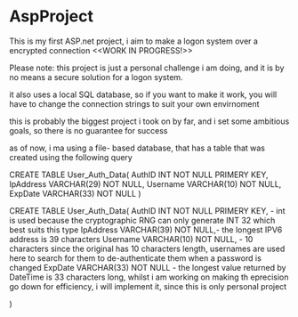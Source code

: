 # AspProject
This is my first ASP.net project, i aim to make a logon system over a encrypted connection
<<WORK IN PROGRESS!>>

Please note: this project is just a personal challenge i am doing, and it is by no means a secure solution for a logon system.

it also uses a local SQL database, so if you want to make it work, you will have to change the connection strings to suit your own envirnoment

this is probably the biggest project i took on by far, and i set some ambitious goals, so there is no guarantee for success


as of now, i ma using a file- based database, that has a table that was created using the following query 

CREATE TABLE User_Auth_Data(
 AuthID INT NOT NULL PRIMERY KEY,
 IpAddress VARCHAR(29) NOT NULL,
 Username VARCHAR(10) NOT NULL,
 ExpDate VARCHAR(33)  NOT NULL
)

CREATE TABLE User_Auth_Data(
 AuthID INT NOT NULL PRIMERY KEY, - int is used because the cryptographic RNG can only generate INT 32 which best suits this type
 IpAddress VARCHAR(39) NOT NULL,- the longest IPV6 address is 39 characters
 Username VARCHAR(10) NOT NULL, - 10 characters since the original has 10 characters length, usernames are used here to search for them to de-authenticate them when a password is changed 
 ExpDate VARCHAR(33)  NOT NULL - the longest value returned by DateTime is 33 characters long, whilst i am working on making th eprecision go down for efficiency, i will implement it, since this is only personal project

)
